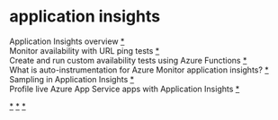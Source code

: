 # application insights

Application Insights overview [*](https://docs.microsoft.com/en-us/azure/azure-monitor/app/app-insights-overview) \
Monitor availability with URL ping tests [*](https://docs.microsoft.com/en-us/azure/azure-monitor/app/monitor-web-app-availability) \
Create and run custom availability tests using Azure Functions [*](https://docs.microsoft.com/en-us/azure/azure-monitor/app/availability-azure-functions) \
What is auto-instrumentation for Azure Monitor application insights? [*](https://docs.microsoft.com/en-us/azure/azure-monitor/app/codeless-overview) \
Sampling in Application Insights [*](https://docs.microsoft.com/en-us/azure/azure-monitor/app/sampling) \
Profile live Azure App Service apps with Application Insights [*](https://docs.microsoft.com/en-us/azure/azure-monitor/app/profiler)

[*]()
[*]()
[*]()